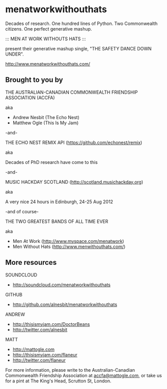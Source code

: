 menatworkwithouthats
====================

Decades of research. One hundred lines of Python. Two Commonwealth
citizens. One perfect generative mashup.

::: MEN AT WORK WITHOUTS HATS :::

present their generative mashup single, "THE SAFETY DANCE DOWN UNDER".

http://www.menatworkwithouthats.com/


Brought to you by
----------------

THE AUSTRALIAN-CANADIAN COMMONWEALTH FRIENDSHIP ASSOCIATION (ACCFA)

aka

+ Andrew Nesbit (The Echo Nest)
+ Matthew Ogle (This Is My Jam)

-and-

THE ECHO NEST REMIX API (https://github.com/echonest/remix)

aka

Decades of PhD research have come to this

-and-

MUSIC HACKDAY SCOTLAND (http://scotland.musichackday.org)

aka

A very nice 24 hours in Edinburgh, 24-25 Aug 2012

-and of course-

THE TWO GREATEST BANDS OF ALL TIME EVER

aka

+ Men At Work (http://www.myspace.com/menatwork)
+ Men Without Hats (http://www.menwithouthats.com/)



More resources
--------------

SOUNDCLOUD

+ http://soundcloud.com/menatworkwithouthats

GITHUB

+ http://github.com/alnesbit/menatworkwithouthats

ANDREW

+ http://thisismyjam.com/DoctorBeans
+ http://twitter.com/alnesbit

MATT

+ http://mattogle.com
+ http://thisismyjam.com/flaneur
+ http://twitter.com/flaneur

For more information, please write to the Australian-Canadian
Commonwealth Friendship Association at accfa@mattogle.com, or take us
for a pint at The King's Head, Scrutton St, London.
